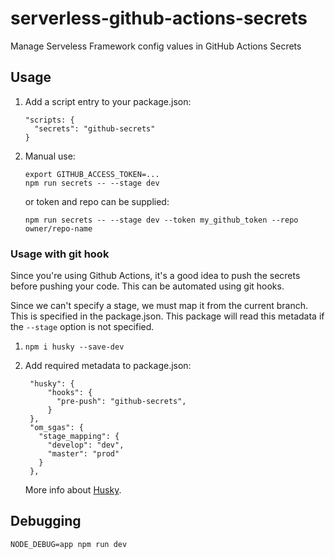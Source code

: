 # serverless-github-actions-secrets

Manage Serveless Framework config values in GitHub Actions Secrets

## Usage

1. Add a script entry to your package.json:
   ```
   "scripts: {
     "secrets": "github-secrets"
   }
   ```
2. Manual use:
   ```
   export GITHUB_ACCESS_TOKEN=...
   npm run secrets -- --stage dev
   ```

   or token and repo can be supplied:

   ```
   npm run secrets -- --stage dev --token my_github_token --repo owner/repo-name
   ```

### Usage with git hook

Since you're using Github Actions, it's a good idea to push the secrets before pushing your code. This can be automated using git hooks.

Since we can't specify a stage, we must map it from the current branch. This is specified in the package.json. This package will read this metadata if the `--stage` option is not specified.

1. `npm i husky --save-dev`
2. Add required metadata to package.json:
   ```
	"husky": {
		"hooks": {
		  "pre-push": "github-secrets",
		}
	},
	"om_sgas": {
      "stage_mapping": {
		"develop": "dev",
        "master": "prod"
      }
    },
   ```

   More info about [Husky](https://github.com/typicode/husky).

## Debugging

```
NODE_DEBUG=app npm run dev
```